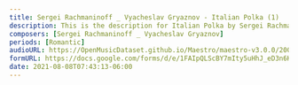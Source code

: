 ```yaml
---
title: Sergei Rachmaninoff _ Vyacheslav Gryaznov - Italian Polka (1)
description: This is the description for Italian Polka by Sergei Rachmaninoff _ Vyacheslav Gryaznov
composers: [Sergei Rachmaninoff _ Vyacheslav Gryaznov]
periods: [Romantic]
audioURL: https://OpenMusicDataset.github.io/Maestro/maestro-v3.0.0/2009/MIDI-Unprocessed_04_R1_2009_04-06_ORIG_MID--AUDIO_04_R1_2009_04_R1_2009_06_WAV.midi
formURL: https://docs.google.com/forms/d/e/1FAIpQLScBY7mIty5uHhJ_eD3n6KwKMuGGHZ4CSEB9GReD-AvH3WWqmg/viewform
date: 2021-08-08T07:43:13-06:00
---
```

